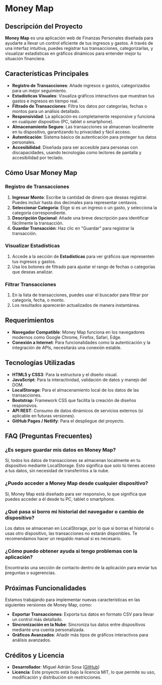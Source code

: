 # Money Map

## Descripción del Proyecto
**Money Map** es una aplicación web de Finanzas Personales diseñada para ayudarte a llevar un control eficiente de tus ingresos y gastos. A través de una interfaz intuitiva, puedes registrar tus transacciones, categorizarlas, y visualizar estadísticas en gráficos dinámicos para entender mejor tu situación financiera.

## Características Principales
- **Registro de Transacciones**: Añade ingresos o gastos, categorizados para un mejor seguimiento.
- **Estadísticas Visuales**: Visualiza gráficos interactivos que muestran tus gastos e ingresos en tiempo real.
- **Filtrado de Transacciones**: Filtra los datos por categorías, fechas o montos para un análisis detallado.
- **Responsividad**: La aplicación es completamente responsive y funciona en cualquier dispositivo (PC, tablet o smartphone).
- **Almacenamiento Seguro**: Las transacciones se almacenan localmente en tu dispositivo, garantizando tu privacidad y fácil acceso.
- **Autenticación**: Sistema básico de autenticación para proteger tus datos personales.
- **Accesibilidad**: Diseñada para ser accesible para personas con discapacidades, usando tecnologías como lectores de pantalla y accesibilidad por teclado.

## Cómo Usar Money Map

### Registro de Transacciones
1. **Ingresar Monto**: Escribe la cantidad de dinero que deseas registrar. Puedes incluir hasta dos decimales para representar centavos.
2. **Seleccionar Categoría**: Elige si es un ingreso o un gasto, y selecciona la categoría correspondiente.
3. **Descripción Opcional**: Añade una breve descripción para identificar fácilmente la transacción.
4. **Guardar Transacción**: Haz clic en "Guardar" para registrar la transacción.

### Visualizar Estadísticas
1. Accede a la sección de **Estadísticas** para ver gráficos que representen tus ingresos y gastos.
2. Usa los botones de filtrado para ajustar el rango de fechas o categorías que deseas analizar.

### Filtrar Transacciones
1. En la lista de transacciones, puedes usar el buscador para filtrar por categoría, fecha, o monto.
2. Los resultados aparecerán actualizados de manera instantánea.

## Requerimientos
- **Navegador Compatible**: Money Map funciona en los navegadores modernos como Google Chrome, Firefox, Safari, Edge.
- **Conexión a Internet**: Para funcionalidades como la autenticación y la integración de APIs, necesitarás una conexión estable.

## Tecnologías Utilizadas
- **HTML5 y CSS3**: Para la estructura y el diseño visual.
- **JavaScript**: Para la interactividad, validación de datos y manejo del DOM.
- **LocalStorage**: Para el almacenamiento local de los datos de las transacciones.
- **Bootstrap**: Framework CSS que facilita la creación de diseños responsivos.
- **API REST**: Consumo de datos dinámicos de servicios externos (si aplicable en futuras versiones).
- **GitHub Pages / Netlify**: Para el despliegue del proyecto.

## FAQ (Preguntas Frecuentes)

### ¿Es seguro guardar mis datos en Money Map?
Sí, todos los datos de transacciones se almacenan localmente en tu dispositivo mediante LocalStorage. Esto significa que solo tú tienes acceso a tus datos, sin necesidad de transferirlos a la nube.

### ¿Puedo acceder a Money Map desde cualquier dispositivo?
Sí, Money Map está diseñado para ser responsivo, lo que significa que puedes acceder a él desde tu PC, tablet o smartphone.

### ¿Qué pasa si borro mi historial del navegador o cambio de dispositivo?
Los datos se almacenan en LocalStorage, por lo que si borras el historial o usas otro dispositivo, las transacciones no estarán disponibles. Te recomendamos hacer un respaldo manual si es necesario.

### ¿Cómo puedo obtener ayuda si tengo problemas con la aplicación?
Encontrarás una sección de contacto dentro de la aplicación para enviar tus preguntas o sugerencias.

## Próximas Funcionalidades
Estamos trabajando para implementar nuevas características en las siguientes versiones de Money Map, como:
- **Exportar Transacciones**: Exporta tus datos en formato CSV para llevar un control más detallado.
- **Sincronización en la Nube**: Sincroniza tus datos entre dispositivos mediante una cuenta personalizada.
- **Gráficos Avanzados**: Añadir más tipos de gráficos interactivos para análisis avanzados.

## Créditos y Licencia
- **Desarrollador**: Miguel Adrián Sosa ([GitHub](https://github.com/miguesosa))
- **Licencia**: Este proyecto está bajo la licencia MIT, lo que permite su uso, modificación y distribución sin restricciones.

